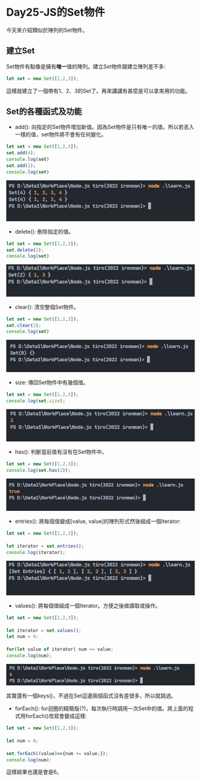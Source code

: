 # Day25-JS的Set物件

今天來介紹類似於陣列的Set物件。

## 建立Set

Set物件有點像是擁有**唯一**值的陣列。建立Set物件跟建立陣列差不多:

```javascript
let set = new Set([1,2,3]);
```

這樣就建立了一個帶有1、2、3的Set了。再來講講有甚麼是可以拿來用的功能。

## Set的各種函式及功能

* add(): 向指定的Set物件增加新值。因為Set物件是只有唯一的值，所以若丟入一樣的值，set物件將不會有任何變化。

```javascript
let set = new Set([1,2,3]);
set.add(4);
console.log(set)
set.add(1);
console.log(set)
```

![Day25-01](./img/Day25/01.png)

* delete(): 刪除指定的值。

```javascript
let set = new Set([1,2,3]);
set.delete(2);
console.log(set)
```

![Day25-02](./img/Day25/02.png)

* clear(): 清空整個Set物件。

```javascript
let set = new Set([1,2,3]);
set.clear(2);
console.log(set)
```

![Day25-04](./img/Day25/04.png)

* size: 傳回Set物件中有幾個值。

```javascript
let set = new Set([1,2,3]);
console.log(set.size);
```

![Day25-03](./img/Day25/03.png)

* has(): 判斷當前值有沒有在Set物件中。

```javascript
let set = new Set([1,2,3]);
console.log(set.has(2));
```

![Day25-05](./img/Day25/05.png)

* entries(): 將每個值變成[value, value]的陣列形式然後組成一個Iterator:

```javascript
let set = new Set([1,2,3]);

let iterator = set.entries();
console.log(iterator);
```

![Day25-07](./img/Day25/07.png)

* values(): 將每個值組成一個Iterator。方便之後做讀取或操作。

```javascript
let set = new Set([1,2,3]);

let iterator = set.values();
let num = 0;

for(let value of iterator) num += value;
console.log(num);
```

![Day25-06](./img/Day25/06.png)

其實還有一個keys()，不過在Set這邊兩個函式沒有差很多，所以就跳過。

* forEach(): for迴圈的精簡版(?)，每次執行時調用一次Set中的值。將上面的程式用forEach()改寫會變成這樣:

```javascript
let set = new Set([1,2,3]);

let num = 0;

set.forEach((value)=>{num += value;});
console.log(num);
```

這樣結果也還是會是6。